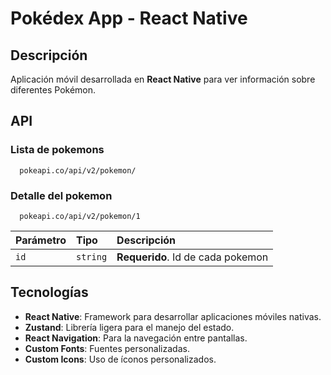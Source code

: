 # Pokédex App - React Native

## Descripción
Aplicación móvil desarrollada en **React Native** para ver información sobre diferentes Pokémon.

## API

### Lista de pokemons

```http
  pokeapi.co/api/v2/pokemon/
```

### Detalle del pokemon

```http
  pokeapi.co/api/v2/pokemon/1
```

| Parámetro | Tipo     | Descripción                   |
| :-------- | :------- | :-------------------------------- |
| `id`      | `string` | **Requerido**. Id de cada pokemon |

## Tecnologías
- **React Native**: Framework para desarrollar aplicaciones móviles nativas.
- **Zustand**: Librería ligera para el manejo del estado.
- **React Navigation**: Para la navegación entre pantallas.
- **Custom Fonts**: Fuentes personalizadas.
- **Custom Icons**: Uso de íconos personalizados.
